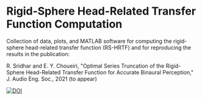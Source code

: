 # Rigid-Sphere Head-Related Transfer Function Computation

Collection of data, plots, and MATLAB software for computing the rigid-sphere head-related transfer function (RS-HRTF) and for reproducing the results in the publication:  

R. Sridhar and E. Y. Choueiri, "Optimal Series Truncation of the Rigid-Sphere Head-Related Transfer Function for Accurate Binaural Perception," J. Audio Eng. Soc., 2021 (to appear)

<a href="https://doi.org/10.5281/zenodo.4574661"><img src="https://zenodo.org/badge/DOI/10.5281/zenodo.4574661.svg" alt="DOI"></a>